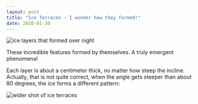 ```yaml
---
layout: post
title: "Ice Terraces - I wonder how they formed!"
date: 2020-01-30
---
```

![ice layers that formed over night](https://photos.smugmug.com/The-Things-I-See/Ice-Terraces/i-49vwTS6/0/7eaaa4f3/L/P3340722-L.jpg "ice terraces")

These incredible features formed by themselves. A truly emergent phenomena!

Each layer is about a centimeter thick, no matter how steep the incline. Actually, that is not quite correct, when the angle gets steeper than about 80 degrees, the ice forms a different pattern:

![wider shot of ice terraces](https://photos.smugmug.com/The-Things-I-See/Ice-Terraces/i-3MRQKc2/0/f71ba393/L/P3340705-L.jpg "wider shot of ice terraces")
